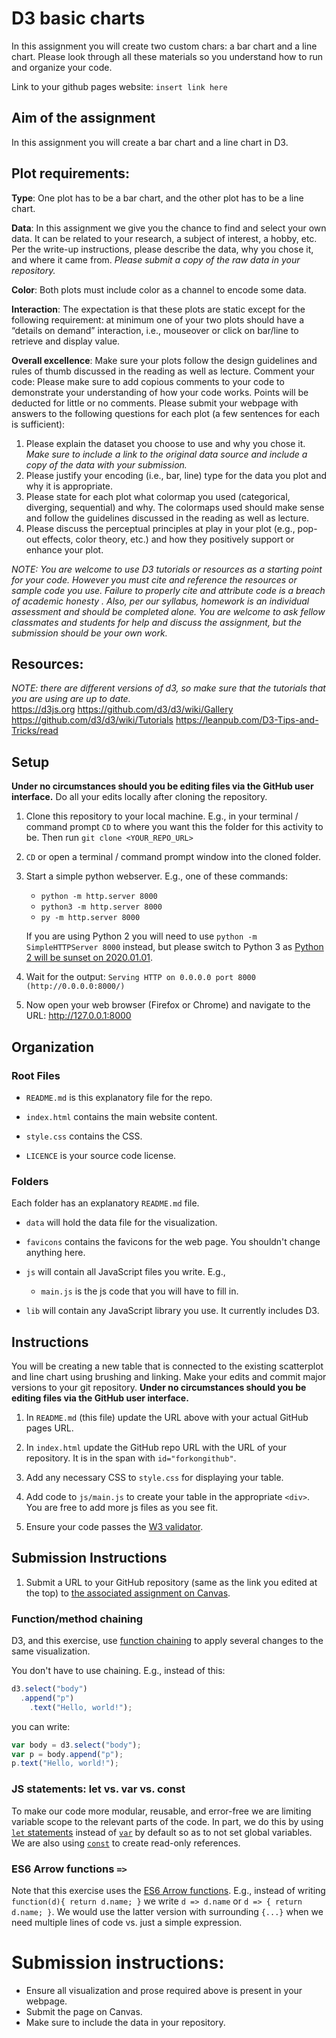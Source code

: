 # D3 basic charts

In this assignment you will create two custom chars: a bar chart and a line chart. Please look through all these materials so you understand how to run and organize your code.

Link to your github pages website: `insert link here`

## Aim of the assignment

In this assignment you will create a bar chart and a line chart in D3.

## Plot requirements:

**Type**: ​One plot has to be a bar chart, and the other plot has to be a line chart.

**Data**: ​In this assignment we give you the chance to find and select your own data. It can be related to your research, a subject of interest, a hobby, etc. Per the write-up instructions, please describe the data, why you chose it, and where it came from.
*Please submit a copy of the raw data in your repository.*

**Color**: ​Both plots must include color as a channel to encode some data.

**Interaction**: ​The expectation is that these plots are static except for the following requirement: at minimum one of your two plots should have a “details on demand” interaction, i.e., mouseover or click on bar/line to retrieve and display value.

**Overall excellence**: Make sure your plots follow the design guidelines and rules of thumb discussed in the reading as well as lecture. Comment your code: Please make sure to add copious comments to your code to demonstrate your understanding of how your code works. Points will be deducted for little or no comments. Please submit your webpage with answers to the following questions for ​each plot (a few sentences for each is sufficient):

1. Please explain the dataset you choose to use and why you chose it.
*Make sure to include a link to the original data source and include a copy of the data with your submission.*
2. Please justify your encoding (i.e., bar, line) type for the data you plot and why it is appropriate.
3. Please state for each plot what colormap you used (categorical, diverging, sequential) and why. The colormaps used should make sense and follow the guidelines discussed in the reading as well as lecture.
4. Please discuss the perceptual principles at play in your plot (e.g., pop-out effects, color theory, etc.) and how they positively support or enhance your plot.

*NOTE: You are welcome to use D3 tutorials or resources as a starting point for your code. However you must cite and reference the resources or sample code you use. Failure to properly cite and attribute code is a breach of academic honesty . Also, per our syllabus, homework is an individual assessment and should be completed alone. You are welcome to ask fellow classmates and students for help and discuss the assignment, but the submission should be your own work.*

## Resources:

*NOTE: there are different versions of d3, so make sure that the tutorials that you are using are up to date.*   
https://d3js.org
https://github.com/d3/d3/wiki/Gallery
https://github.com/d3/d3/wiki/Tutorials
https://leanpub.com/D3-Tips-and-Tricks/read

## Setup

**Under no circumstances should you be editing files via the GitHub user interface.** Do all your edits locally after cloning the repository.

1. Clone this repository to your local machine. E.g., in your terminal / command prompt `CD` to where you want this the folder for this activity to be. Then run `git clone <YOUR_REPO_URL>`

1. `CD` or open a terminal / command prompt window into the cloned folder.

1. Start a simple python webserver. E.g., one of these commands:
    * `python -m http.server 8000`
    * `python3 -m http.server 8000`
    * `py -m http.server 8000`

    If you are using Python 2 you will need to use `python -m SimpleHTTPServer 8000` instead, but please switch to Python 3 as [Python 2 will be sunset on 2020.01.01](https://www.python.org/doc/sunset-python-2/).

1. Wait for the output: `Serving HTTP on 0.0.0.0 port 8000 (http://0.0.0.0:8000/)`

1. Now open your web browser (Firefox or Chrome) and navigate to the URL: http://127.0.0.1:8000

## Organization

### Root Files
* `README.md` is this explanatory file for the repo.

* `index.html` contains the main website content.

* `style.css` contains the CSS.

* `LICENCE` is your source code license.

### Folders
Each folder has an explanatory `README.md` file.

* `data` will hold the data file for the visualization.

* `favicons` contains the favicons for the web page. You shouldn't change anything here.

* `js` will contain all JavaScript files you write. E.g.,

  * `main.js` is the js code that you will have to fill in.

* `lib` will contain any JavaScript library you use. It currently includes D3.

## Instructions

You will be creating a new table that is connected to the existing scatterplot and line chart using brushing and linking.
Make your edits and commit major versions to your git repository.
**Under no circumstances should you be editing files via the GitHub user interface.**

1. In `README.md` (this file) update the URL above with your actual GitHub pages URL.

2. In `index.html` update the GitHub repo URL with the URL of your repository. It is in the span with `id="forkongithub"`.

3. Add any necessary CSS to `style.css` for displaying your table.

4. Add code to `js/main.js` to create your table in the appropriate `<div>`. You are free to add more js files as you see fit.

5. Ensure your code passes the [W3 validator](https://validator.w3.org/).

## Submission Instructions

1. Submit a URL to your GitHub repository (same as the link you edited at the top) to [the associated assignment on Canvas](https://canvas.instructure.com/courses/1781732/assignments/13383358).

### Function/method chaining

D3, and this exercise, use [function chaining](https://en.wikipedia.org/wiki/Method_chaining) to apply several changes to the same visualization.

You don't have to use chaining.
E.g., instead of this:
```js
d3.select("body")
  .append("p")
    .text("Hello, world!");
```
you can write:
```js
var body = d3.select("body");
var p = body.append("p");
p.text("Hello, world!");
```

### JS statements: let vs. var vs. const

To make our code more modular, reusable, and error-free we are limiting variable scope to the relevant parts of the code.
In part, we do this by using [`let` statements](https://developer.mozilla.org/en-US/docs/Web/JavaScript/Reference/Statements/let) instead of [`var`](https://developer.mozilla.org/en-US/docs/Web/JavaScript/Reference/Statements/var) by default so as to not set global variables.
We are also using [`const`](https://developer.mozilla.org/en-US/docs/Web/JavaScript/Reference/Statements/const) to create read-only references.

### ES6 Arrow functions `=>`

Note that this exercise uses the [ES6 Arrow functions](https://developer.mozilla.org/en-US/docs/Web/JavaScript/Reference/Functions/Arrow_functions).
E.g., instead of writing `function(d){ return d.name; }` we write `d => d.name` or `d => { return d.name; }`. We would use the latter version with surrounding `{...}` when we need multiple lines of code vs. just a simple expression.

# Submission instructions:

  - Ensure all visualization and prose required above is present in your webpage.
  - Submit the page on Canvas.
  - Make sure to include the data in your repository.
